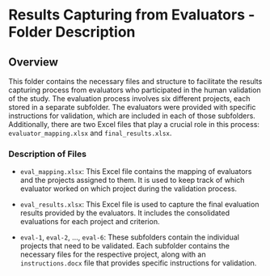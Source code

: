 # Results Capturing from Evaluators - Folder Description

## Overview

This folder contains the necessary files and structure to facilitate the results capturing process from evaluators who participated in the human validation of the study. The evaluation process involves six different projects, each stored in a separate subfolder. The evaluators were provided with specific instructions for validation, which are included in each of those subfolders. Additionally, there are two Excel files that play a crucial role in this process: `evaluator_mapping.xlsx` and `final_results.xlsx`.

### Description of Files

- `eval_mapping.xlsx`: This Excel file contains the mapping of evaluators and the projects assigned to them. It is used to keep track of which evaluator worked on which project during the validation process.

- `eval_results.xlsx`: This Excel file is used to capture the final evaluation results provided by the evaluators. It includes the consolidated evaluations for each project and criterion.

- `eval-1`, `eval-2`, ..., `eval-6`: These subfolders contain the individual projects that need to be validated. Each subfolder contains the necessary files for the respective project, along with an `instructions.docx` file that provides specific instructions for validation.
